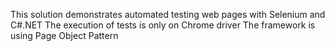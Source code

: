 This solution demonstrates automated testing web pages with Selenium and C#.NET
The execution of tests is only on Chrome driver
The framework is using Page Object Pattern